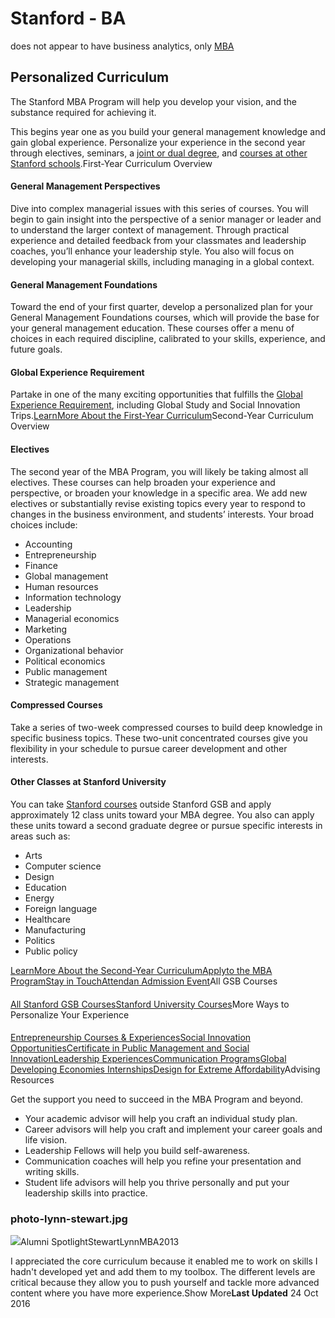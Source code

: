 # Stanford - BA

does not appear to have business analytics, only [MBA](https://www.gsb.stanford.edu/programs/mba/academic-experience/curriculum)

## Personalized Curriculum <a id="page-title"></a>

The Stanford MBA Program will help you develop your vision, and the substance required for achieving it.

This begins year one as you build your general management knowledge and gain global experience. Personalize your experience in the second year through electives, seminars, a [joint or dual degree](https://www.gsb.stanford.edu/programs/mba/academic-experience/joint-dual-degrees), and [courses at other Stanford schools](http://explorecourses.stanford.edu/).First-Year Curriculum Overview

#### General Management Perspectives

Dive into complex managerial issues with this series of courses. You will begin to gain insight into the perspective of a senior manager or leader and to understand the larger context of management. Through practical experience and detailed feedback from your classmates and leadership coaches, you’ll enhance your leadership style. You also will focus on developing your managerial skills, including managing in a global context.

#### General Management Foundations

Toward the end of your first quarter, develop a personalized plan for your General Management Foundations courses, which will provide the base for your general management education. These courses offer a menu of choices in each required discipline, calibrated to your skills, experience, and future goals.

#### Global Experience Requirement

Partake in one of the many exciting opportunities that fulfills the [Global Experience Requirement](https://www.gsb.stanford.edu/programs/mba/academic-experience/global-experiences), including Global Study and Social Innovation Trips.[LearnMore About the First-Year Curriculum](http://www.gsb.stanford.edu/programs/mba/academic-experience/curriculum/first-year-curriculum)Second-Year Curriculum Overview

#### Electives

The second year of the MBA Program, you will likely be taking almost all electives. These courses can help broaden your experience and perspective, or broaden your knowledge in a specific area. We add new electives or substantially revise existing topics every year to respond to changes in the business environment, and students’ interests. Your broad choices include:

* Accounting
* Entrepreneurship
* Finance
* Global management
* Human resources
* Information technology
* Leadership
* Managerial economics
* Marketing
* Operations
* Organizational behavior
* Political economics
* Public management
* Strategic management

#### Compressed Courses

Take a series of two-week compressed courses to build deep knowledge in specific business topics. These two-unit concentrated courses give you flexibility in your schedule to pursue career development and other interests.

#### Other Classes at Stanford University

You can take [Stanford courses](http://explorecourses.stanford.edu/) outside Stanford GSB and apply approximately 12 class units toward your MBA degree. You also can apply these units toward a second graduate degree or pursue specific interests in areas such as:

* Arts
* Computer science
* Design
* Education
* Energy
* Foreign language
* Healthcare
* Manufacturing
* Politics
* Public policy

[LearnMore About the Second-Year Curriculum](http://www.gsb.stanford.edu/programs/mba/academic-experience/curriculum/second-year-curriculum)[Applyto the MBA Program](http://gsb.stanford.edu/mba/apply)[Stay in Touch](https://stanfordgsbapps.secure.force.com/public/ADMRegisterLanding?pan=adm&program=mba&pmode=kit)[Attendan Admission Event](https://www.gsb.stanford.edu/programs/mba/admission/events)All GSB Courses

#### 

[All Stanford GSB Courses](http://exploredegrees.stanford.edu/graduateschoolofbusiness/#courseinventory)[Stanford University Courses](http://explorecourses.stanford.edu/)More Ways to Personalize Your Experience

#### 

[Entrepreneurship Courses & Experiences](https://www.gsb.stanford.edu/stanford-gsb-experience/academic/entrepreneurship)[Social Innovation Opportunities](https://www.gsb.stanford.edu/stanford-gsb-experience/academic/social-innovation)[Certificate in Public Management and Social Innovation](https://www.gsb.stanford.edu/stanford-gsb-experience/academic/social-innovation/certificate)[Leadership Experiences](https://www.gsb.stanford.edu/stanford-gsb-experience/academic/leadership)[Communication Programs](https://www.gsb.stanford.edu/stanford-gsb-experience/academic/mba-msx-communication-programs)[Global Developing Economies Internships](http://seed.stanford.edu/seed-student-programs)[Design for Extreme Affordability](http://extreme.stanford.edu/)Advising Resources

Get the support you need to succeed in the MBA Program and beyond.

* Your academic advisor will help you craft an individual study plan.
* Career advisors will help you craft and implement your career goals and life vision.
* Leadership Fellows will help you build self-awareness.
* Communication coaches will help you refine your presentation and writing skills.
* Student life advisors will help you thrive personally and put your leadership skills into practice.

### photo-lynn-stewart.jpg

![](https://www.gsb.stanford.edu/sites/gsb/files/styles/450x263/public/photo-lynn-stewart.jpg?itok=Ky_EKw7a)Alumni SpotlightStewartLynnMBA2013

I appreciated the core curriculum because it enabled me to work on skills I hadn't developed yet and add them to my toolbox. The different levels are critical because they allow you to push yourself and tackle more advanced content where you have more experience.Show More**Last Updated** 24 Oct 2016

